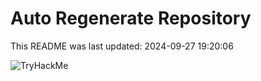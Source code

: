 # Auto Regenerate Repository

This README was last updated: 2024-09-27 19:20:06

 ![TryHackMe](https://tryhackme.com/badge/533634)